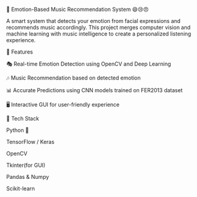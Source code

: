 🎵 Emotion-Based Music Recommendation System 😄😢😠

A smart system that detects your emotion from facial expressions and recommends music accordingly. This project merges computer vision and machine learning with music intelligence to create a personalized listening experience.


🚀 Features

🎭 Real-time Emotion Detection using OpenCV and Deep Learning

🎶 Music Recommendation based on detected emotion

📊 Accurate Predictions using CNN models trained on FER2013 dataset

🖥️ Interactive GUI for user-friendly experience


🧰 Tech Stack

Python 🐍

TensorFlow / Keras

OpenCV

Tkinter(for GUI)

Pandas & Numpy

Scikit-learn
